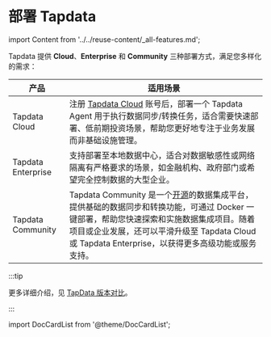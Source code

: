 # 部署 Tapdata
import Content from '../../reuse-content/_all-features.md';

<Content />

Tapdata 提供 **Cloud**、**Enterprise** 和 **Community** 三种部署方式，满足您多样化的需求：

| 产品         | 适用场景                                                     |
| ------------ | ------------------------------------------------------------ |
| Tapdata Cloud | 注册 [Tapdata Cloud](https://cloud.tapdata.net/console/v3/) 账号后，部署一个 Tapdata Agent 用于执行数据同步/转换任务，适合需要快速部署、低前期投资场景，帮助您更好地专注于业务发展而非基础设施管理。 |
| Tapdata Enterprise | 支持部署至本地数据中心，适合对数据敏感性或网络隔离有严格要求的场景，如金融机构、政府部门或希望完全控制数据的大型企业。 |
| Tapdata Community | Tapdata Community 是一个[开源](https://github.com/tapdata/tapdata)的数据集成平台，提供基础的数据同步和转换功能，可通过 Docker 一键部署，帮助您快速探索和实施数据集成项目。随着项目或企业发展，还可以平滑升级至 Tapdata Cloud 或 Tapdata Enterprise，以获得更多高级功能或服务支持。 |

:::tip

更多详细介绍，见 [TapData 版本对比](../../introduction/compare-editions.md)。

:::

import DocCardList from '@theme/DocCardList';

<DocCardList />
